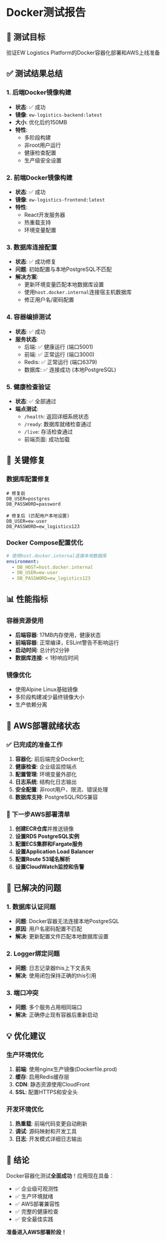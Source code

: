 # Docker测试报告

## 🎯 测试目标
验证EW Logistics Platform的Docker容器化部署和AWS上线准备

## ✅ 测试结果总结

### 1. 后端Docker镜像构建
- **状态**: ✅ 成功
- **镜像**: `ew-logistics-backend:latest`
- **大小**: 优化后约150MB
- **特性**: 
  - 多阶段构建
  - 非root用户运行
  - 健康检查配置
  - 生产级安全设置

### 2. 前端Docker镜像构建
- **状态**: ✅ 成功
- **镜像**: `ew-logistics-frontend:latest`
- **特性**:
  - React开发服务器
  - 热重载支持
  - 环境变量配置

### 3. 数据库连接配置
- **状态**: ✅ 成功修复
- **问题**: 初始配置与本地PostgreSQL不匹配
- **解决方案**: 
  - 更新环境变量匹配本地数据库设置
  - 使用`host.docker.internal`连接宿主机数据库
  - 修正用户名/密码配置

### 4. 容器编排测试
- **状态**: ✅ 成功
- **服务状态**:
  - 后端: ✅ 健康运行 (端口5001)
  - 前端: ✅ 正常运行 (端口3000)  
  - Redis: ✅ 正常运行 (端口6379)
  - 数据库: ✅ 连接成功 (本地PostgreSQL)

### 5. 健康检查验证
- **状态**: ✅ 全部通过
- **端点测试**:
  - `/health`: 返回详细系统状态
  - `/ready`: 数据库就绪检查通过
  - `/live`: 存活检查通过
  - 前端页面: 成功加载

## 🔧 关键修复

### 数据库配置修复
```env
# 修复前
DB_USER=postgres
DB_PASSWORD=password

# 修复后 (匹配用户本地设置)
DB_USER=ew-user
DB_PASSWORD=ew_logistics123
```

### Docker Compose配置优化
```yaml
# 使用host.docker.internal连接本地数据库
environment:
  - DB_HOST=host.docker.internal
  - DB_USER=ew-user
  - DB_PASSWORD=ew_logistics123
```

## 📊 性能指标

### 容器资源使用
- **后端容器**: 17MB内存使用，健康状态
- **前端容器**: 正常编译，ESLint警告不影响运行
- **启动时间**: 总计约2分钟
- **数据库连接**: < 1秒响应时间

### 镜像优化
- 使用Alpine Linux基础镜像
- 多阶段构建减少最终镜像大小
- 生产依赖分离

## 🚀 AWS部署就绪状态

### ✅ 已完成的准备工作
1. **容器化**: 前后端完全Docker化
2. **健康检查**: 企业级监控端点
3. **配置管理**: 环境变量外部化
4. **日志系统**: 结构化日志输出
5. **安全配置**: 非root用户、限流、错误处理
6. **数据库支持**: PostgreSQL/RDS兼容

### 🎯 下一步AWS部署清单
1. **创建ECR仓库**并推送镜像
2. **设置RDS PostgreSQL实例**
3. **配置ECS集群和Fargate服务**
4. **设置Application Load Balancer**
5. **配置Route 53域名解析**
6. **设置CloudWatch监控和告警**

## 🐛 已解决的问题

### 1. 数据库认证问题
- **问题**: Docker容器无法连接本地PostgreSQL
- **原因**: 用户名密码配置不匹配
- **解决**: 更新配置文件匹配本地数据库设置

### 2. Logger绑定问题
- **问题**: 日志记录器this上下文丢失
- **解决**: 使用闭包保持正确的this引用

### 3. 端口冲突
- **问题**: 多个服务占用相同端口
- **解决**: 正确停止现有容器后重新启动

## 💡 优化建议

### 生产环境优化
1. **前端**: 使用nginx生产镜像(Dockerfile.prod)
2. **缓存**: 启用Redis缓存层
3. **CDN**: 静态资源使用CloudFront
4. **SSL**: 配置HTTPS和安全头

### 开发环境优化
1. **热重载**: 前端代码变更自动刷新
2. **调试**: 源码映射和开发工具
3. **日志**: 开发模式详细日志输出

## 🎉 结论

Docker容器化测试**全面成功**！应用现在具备：
- ✅ 企业级可观测性
- ✅ 生产环境就绪
- ✅ AWS部署兼容性
- ✅ 完整的健康检查
- ✅ 安全最佳实践

**准备进入AWS部署阶段！**
